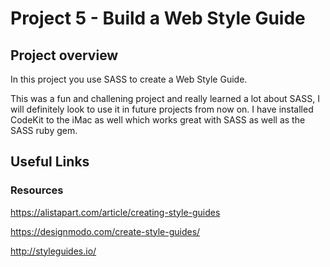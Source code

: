 # Project 5 - Build a Web Style Guide

## Project overview
In this project you use SASS to create a Web Style Guide.

This was a fun and challening project and really learned a lot about SASS, I will definitely look to use it in future projects from now on. I have installed CodeKit to the iMac as well which works great with SASS as well as the SASS ruby gem.

## Useful Links

### Resources
https://alistapart.com/article/creating-style-guides

https://designmodo.com/create-style-guides/

http://styleguides.io/